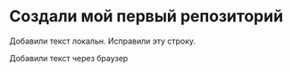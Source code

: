# Создали мой первый репозиторий

Добавили текст локальн. Исправили эту строку.

Добавили текст через браузер
